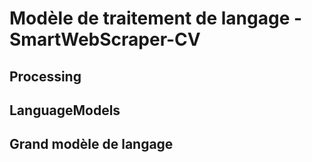 #  Modèle de traitement de langage - SmartWebScraper-CV

##  Processing

## LanguageModels

## Grand modèle de langage
